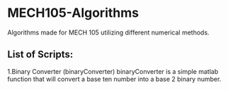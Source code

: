 # MECH105-Algorithms
Algorithms made for MECH 105 utilizing different numerical methods.

## List of Scripts:

1.Binary Converter (binaryConverter)
 binaryConverter is a simple matlab function that will convert a base ten number into a base 2 binary number.


